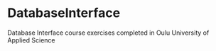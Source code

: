 # DatabaseInterface
Database Interface course exercises completed in Oulu University of Applied Science
